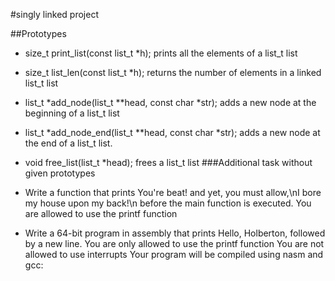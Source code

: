 #singly linked project

##Prototypes
- size_t print_list(const list_t *h);  prints all the elements of a list_t list
- size_t list_len(const list_t *h); returns the number of elements in a linked list_t list
- list_t *add_node(list_t **head, const char *str);  adds a new node at the beginning of a list_t list
- list_t *add_node_end(list_t **head, const char *str); adds a new node at the end of a list_t list.
- void free_list(list_t *head);  frees a list_t list
###Additional task without given prototypes
- Write a function that prints You're beat! and yet, you must allow,\nI bore my house upon my back!\n before the main function is executed.
You are allowed to use the printf function

- Write a 64-bit program in assembly that prints Hello, Holberton, followed by a new line.
You are only allowed to use the printf function
You are not allowed to use interrupts
Your program will be compiled using nasm and gcc:
